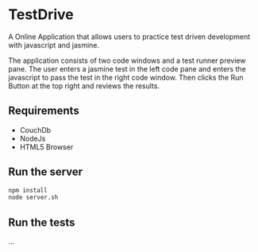 # TestDrive

A Online Application that allows users to practice test driven development with javascript and jasmine.

The application consists of two code windows and a test runner preview pane.  The user enters a jasmine test in the left code pane and enters the javascript to pass the test in the right code window.  Then clicks the Run Button at the top right and reviews the results.

## Requirements

* CouchDb
* NodeJs
* HTML5 Browser

## Run the server

``` sh
npm install
node server.sh
```

## Run the tests

...